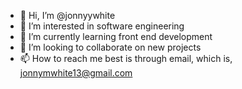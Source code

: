 - 👋 Hi, I’m @jonnyywhite
- 👀 I’m interested in software engineering 
- 🌱 I’m currently learning front end development 
- 💞️ I’m looking to collaborate on new projects 
- 📫 How to reach me best is through email, which is, jonnymwhite13@gmail.com

<!---
jonnyywhite/jonnyywhite is a ✨ special ✨ repository because its `README.md` (this file) appears on your GitHub profile.
You can click the Preview link to take a look at your changes.
--->
